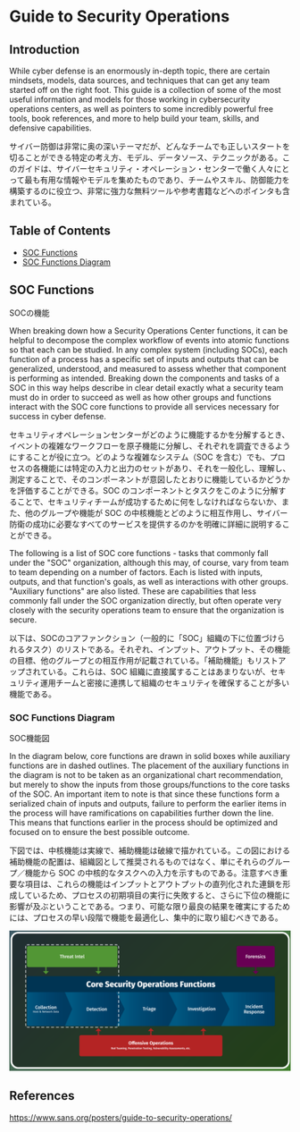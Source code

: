 # Guide to Security Operations

## Introduction

While cyber defense is an enormously in-depth topic, there are certain mindsets, models, data sources, and techniques that can get any team started off on the right foot. This guide is a collection of some of the most useful information and models for those working in cybersecurity operations centers, as well as pointers to some incredibly powerful free tools, book references, and more to help build your team, skills, and defensive capabilities.

サイバー防御は非常に奥の深いテーマだが、どんなチームでも正しいスタートを切ることができる特定の考え方、モデル、データソース、テクニックがある。このガイドは、サイバーセキュリティ・オペレーション・センターで働く人々にとって最も有用な情報やモデルを集めたものであり、チームやスキル、防御能力を構築するのに役立つ、非常に強力な無料ツールや参考書籍などへのポインタも含まれている。

## Table of Contents

* [SOC Functions](#SOC-Functions)
* [SOC Functions Diagram](#SOC-Functions-Diagram)

## SOC Functions

SOCの機能

When breaking down how a Security Operations Center functions, it can be helpful to decompose the complex workflow of events into atomic functions so that each can be studied. In any complex system (including SOCs), each function of a process has a specific set of inputs and outputs that can be generalized, understood, and measured to assess whether that component is performing as intended. Breaking down the components and tasks of a SOC in this way helps describe in clear detail exactly what a security team must do in order to succeed as well as how other groups and functions interact with the SOC core functions to provide all services necessary for success in cyber defense.

セキュリティオペレーションセンターがどのように機能するかを分解するとき、イベントの複雑なワークフローを原子機能に分解し、それぞれを調査できるようにすることが役に立つ。どのような複雑なシステム（SOC を含む）でも、プロセスの各機能には特定の入力と出力のセットがあり、それを一般化し、理解し、測定することで、そのコンポーネントが意図したとおりに機能しているかどうかを評価することができる。SOC のコンポーネントとタスクをこのように分解することで、セキュリティチームが成功するために何をしなければならないか、また、他のグループや機能が SOC の中核機能とどのように相互作用し、サイバー防衛の成功に必要なすべてのサービスを提供するのかを明確に詳細に説明することができる。

The following is a list of SOC core functions - tasks that commonly fall under the "SOC" organization, although this may, of course, vary from team to team depending on a number of factors. Each is listed with inputs, outputs, and that function's goals, as well as interactions with other groups. "Auxiliary functions" are also listed. These are capabilities that less commonly fall under the SOC organization directly, but often operate very closely with the security operations team to ensure that the organization is secure.

以下は、SOCのコアファンクション（一般的に「SOC」組織の下に位置づけられるタスク）のリストである。それぞれ、インプット、アウトプット、その機能の目標、他のグループとの相互作用が記載されている。「補助機能」もリストアップされている。これらは、SOC 組織に直接属することはあまりないが、セキュリティ運用チームと密接に連携して組織のセキュリティを確保することが多い機能である。

### SOC Functions Diagram

SOC機能図

In the diagram below, core functions are drawn in solid boxes while auxiliary functions are in dashed outlines. The placement of the auxiliary functions in the diagram is not to be taken as an organizational chart recommendation, but merely to show the inputs from those groups/functions to the core tasks of the SOC. An important item to note is that since these functions form a serialized chain of inputs and outputs, failure to perform the earlier items in the process will have ramifications on capabilities further down the line. This means that functions earlier in the process should be optimized and focused on to ensure the best possible outcome.

下図では、中核機能は実線で、補助機能は破線で描かれている。この図における補助機能の配置は、組織図として推奨されるものではなく、単にそれらのグループ／機能から SOC の中核的なタスクへの入力を示すものである。注意すべき重要な項目は、これらの機能はインプットとアウトプットの直列化された連鎖を形成しているため、プロセスの初期項目の実行に失敗すると、さらに下位の機能に影響が及ぶということである。つまり、可能な限り最良の結果を確実にするためには、プロセスの早い段階で機能を最適化し、集中的に取り組むべきである。

![SOC Functions Diagram](SOC_Functions_Diagram.png)

## References

https://www.sans.org/posters/guide-to-security-operations/
